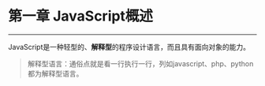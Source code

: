 # 第一章 JavaScript概述
---

JavaScript是一种轻型的、**解释型**的程序设计语言，而且具有面向对象的能力。

>解释型语言：通俗点就是看一行执行一行，列如javascript、php、python都为解释型语言。


